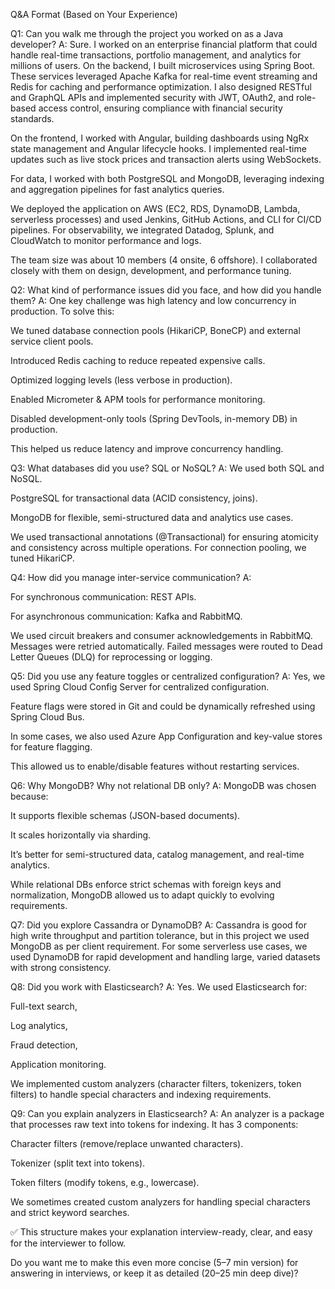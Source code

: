 Q&A Format (Based on Your Experience)

Q1: Can you walk me through the project you worked on as a Java developer?
A: Sure. I worked on an enterprise financial platform that could handle real-time transactions, portfolio management, and analytics for millions of users.
On the backend, I built microservices using Spring Boot. These services leveraged Apache Kafka for real-time event streaming and Redis for caching and performance optimization. I also designed RESTful and GraphQL APIs and implemented security with JWT, OAuth2, and role-based access control, ensuring compliance with financial security standards.

On the frontend, I worked with Angular, building dashboards using NgRx state management and Angular lifecycle hooks. I implemented real-time updates such as live stock prices and transaction alerts using WebSockets.

For data, I worked with both PostgreSQL and MongoDB, leveraging indexing and aggregation pipelines for fast analytics queries.

We deployed the application on AWS (EC2, RDS, DynamoDB, Lambda, serverless processes) and used Jenkins, GitHub Actions, and CLI for CI/CD pipelines.
For observability, we integrated Datadog, Splunk, and CloudWatch to monitor performance and logs.

The team size was about 10 members (4 onsite, 6 offshore). I collaborated closely with them on design, development, and performance tuning.

Q2: What kind of performance issues did you face, and how did you handle them?
A: One key challenge was high latency and low concurrency in production. To solve this:

We tuned database connection pools (HikariCP, BoneCP) and external service client pools.

Introduced Redis caching to reduce repeated expensive calls.

Optimized logging levels (less verbose in production).

Enabled Micrometer & APM tools for performance monitoring.

Disabled development-only tools (Spring DevTools, in-memory DB) in production.

This helped us reduce latency and improve concurrency handling.

Q3: What databases did you use? SQL or NoSQL?
A: We used both SQL and NoSQL.

PostgreSQL for transactional data (ACID consistency, joins).

MongoDB for flexible, semi-structured data and analytics use cases.

We used transactional annotations (@Transactional) for ensuring atomicity and consistency across multiple operations. For connection pooling, we tuned HikariCP.

Q4: How did you manage inter-service communication?
A:

For synchronous communication: REST APIs.

For asynchronous communication: Kafka and RabbitMQ.

We used circuit breakers and consumer acknowledgements in RabbitMQ. Messages were retried automatically. Failed messages were routed to Dead Letter Queues (DLQ) for reprocessing or logging.

Q5: Did you use any feature toggles or centralized configuration?
A: Yes, we used Spring Cloud Config Server for centralized configuration.

Feature flags were stored in Git and could be dynamically refreshed using Spring Cloud Bus.

In some cases, we also used Azure App Configuration and key-value stores for feature flagging.

This allowed us to enable/disable features without restarting services.

Q6: Why MongoDB? Why not relational DB only?
A: MongoDB was chosen because:

It supports flexible schemas (JSON-based documents).

It scales horizontally via sharding.

It’s better for semi-structured data, catalog management, and real-time analytics.

While relational DBs enforce strict schemas with foreign keys and normalization, MongoDB allowed us to adapt quickly to evolving requirements.

Q7: Did you explore Cassandra or DynamoDB?
A: Cassandra is good for high write throughput and partition tolerance, but in this project we used MongoDB as per client requirement.
For some serverless use cases, we used DynamoDB for rapid development and handling large, varied datasets with strong consistency.

Q8: Did you work with Elasticsearch?
A: Yes. We used Elasticsearch for:

Full-text search,

Log analytics,

Fraud detection,

Application monitoring.

We implemented custom analyzers (character filters, tokenizers, token filters) to handle special characters and indexing requirements.

Q9: Can you explain analyzers in Elasticsearch?
A: An analyzer is a package that processes raw text into tokens for indexing. It has 3 components:

Character filters (remove/replace unwanted characters).

Tokenizer (split text into tokens).

Token filters (modify tokens, e.g., lowercase).

We sometimes created custom analyzers for handling special characters and strict keyword searches.

✅ This structure makes your explanation interview-ready, clear, and easy for the interviewer to follow.

Do you want me to make this even more concise (5–7 min version) for answering in interviews, or keep it as detailed (20–25 min deep dive)?
